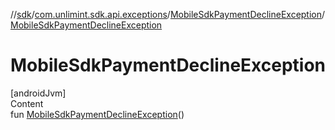 //[sdk](../../../index.md)/[com.unlimint.sdk.api.exceptions](../index.md)/[MobileSdkPaymentDeclineException](index.md)/[MobileSdkPaymentDeclineException](-mobile-sdk-payment-decline-exception.md)



# MobileSdkPaymentDeclineException  
[androidJvm]  
Content  
fun [MobileSdkPaymentDeclineException](-mobile-sdk-payment-decline-exception.md)()  



